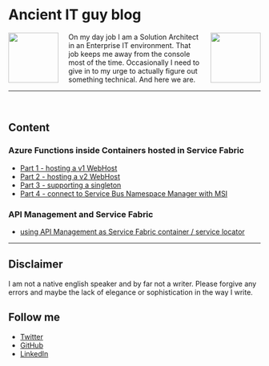 # Ancient IT guy blog

<img style="float: right; margin-left:20px;" height="100" width="100" src="https://avatars2.githubusercontent.com/u/7418323?s=460&v=4">
<img style="float: left; margin-right:20px;" height="100" width="100" src="https://media.licdn.com/dms/image/C4D03AQHRVWgkQ5zSWQ/profile-displayphoto-shrink_200_200/0?e=1562198400&v=beta&t=HpV38xo4C9slGrE86nQsPvoc7NZ2woPIp16Z_X68X-Y">

On my day job I am a Solution Architect in an Enterprise IT environment. That job keeps me away from the console most of the time. Occasionally I need to give in to my urge to actually figure out something technical. And here we are.

----

<br/>

## Content

### Azure Functions inside Containers hosted in Service Fabric

- [Part 1 - hosting a v1 WebHost](./func_sf_containers/part1.md)
- [Part 2 - hosting a v2 WebHost](./func_sf_containers/part2.md)
- [Part 3 - supporting a singleton](./func_sf_containers/part3.md)
- [Part 4 - connect to Service Bus Namespace Manager with MSI](./func_sf_containers/part4.md)

### API Management and Service Fabric

- [using API Management as Service Fabric container / service locator](./func_sf_containers/apim_sf_servicelocator.md)

----

## Disclaimer

I am not a native english speaker and by far not a writer. Please forgive any errors and maybe the lack of elegance or sophistication in the way I write.

## Follow me

- [Twitter](https://twitter.com/ancientitguy)
- [GitHub](https://github.com/kaiwalter)
- [LinkedIn](https://www.linkedin.com/in/kaiwalter/)